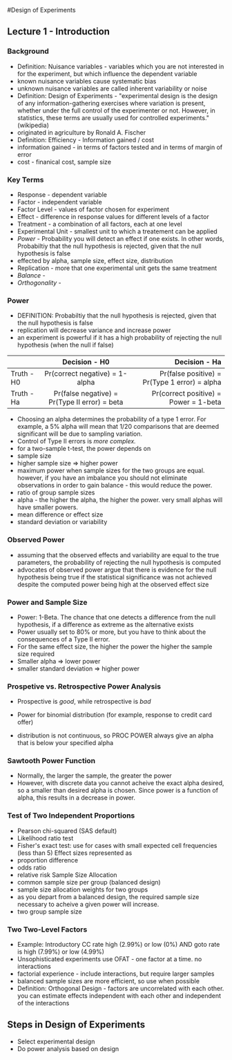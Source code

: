 #Design of Experiments

## Lecture 1 - Introduction
### Background
- Definition: Nuisance variables - variables which you are not interested in for the experiment, but which influence the dependent variable
 - known nuisance variables cause systematic bias
 - unknown nuisance variables are called inherent variability or noise
- Definition: Design of Experiments - "experimental design is the design of any information-gathering exercises where variation is present, whether under the full control of the experimenter or not. However, in statistics, these terms are usually used for controlled experiments." (wikipedia)
 - originated in agriculture by Ronald A. Fischer
- Definition: Efficiency - Information gained / cost
 - information gained - in terms of factors tested and in terms of margin of error
 - cost - finanical cost, sample size

### Key Terms
- Response - dependent variable
- Factor - independent variable
- Factor Level - values of factor chosen for experiment
- Effect - difference in response values for different levels of a factor
- Treatment - a combination of all factors, each at one level
- Experimental Unit - smallest unit to which a treatement can be applied
- *Power* - Probability you will detect an effect if one exists. In other words, Probabiltiy that the null hypothesis is rejected, given that the null hypothesis is false
 - effected by alpha, sample size, effect size, distribution
- Replication - more that one experimental unit gets the same treatment
- *Balance* - 
- *Orthogonality* -

### Power
- DEFINITION: Probabiltiy that the null hypothesis is rejected, given that the null hypothesis is false
 - replication will decrease variance and increase power
 - an experiment is powerful if it has a high probability of rejecting the null hypothesis (when the null if false)

|    |      Decision - H0    |  Decision - Ha |
|----------|:-------------:|------:|
| Truth - H0 |  Pr(correct negative) = 1-alpha | Pr(false positive) = Pr(Type 1 error) =  alpha |
| Truth - Ha |    Pr(false negative) = Pr(Type II error) = beta|   Pr(correct positive) = Power = 1-beta  |

- Choosing an alpha determines the probability of a type 1 error. For example, a 5% alpha will mean that 1/20 comparisons that are deemed significant will be due to sampling variation.
- Control of Type II errors is *more complex.*
 - for a two-sample t-test, the power depends on
  - sample size
   - higher sample size => higher power
   - maximum power when sample sizes for the two groups are equal. however, if you have an imbalance you should not eliminate observations in order to gain balance - this would reduce the power.
  - ratio of group sample sizes
  - alpha - the higher the alpha, the higher the power.  very small alphas will have smaller powers.
  - mean difference or effect size
  - standard deviation or variability


### Observed Power
- assuming that the observed effects and variability are equal to the true parameters, the probability of rejecting the null hypothesis is computed
- advocates of observed power argue that there is evidence for the null hypothesis being true if the statistical significance was not achieved despite the computed power being high at the observed effect size

### Power and Sample Size
- Power: 1-Beta. The chance that one detects a difference from the null hypothesis, if a difference as extreme as the alternative exists
- Power usually set to 80% or more, but you have to think about the consequences of a Type II error.
- For the same effect size, the higher the power the higher the sample size required
- Smaller alpha => lower power
- smaller standard deviation => higher power

### Prospetive vs. Retrospective Power Analysis
 - Prospective is *good*, while retrospective is *bad*

- Power for binomial distribution (for example, response to credit card offer)
 - distribution is not continuous, so PROC POWER always give an alpha that is below your specified alpha

### Sawtooth Power Function
- Normally, the larger the sample, the greater the power
- However, with discrete data you cannot acheive the exact alpha desired, so a smaller than desired alpha is chosen. Since power is a function of alpha, this results in a decrease in power.

### Test of Two Independent Proportions
- Pearson chi-squared (SAS default)
- Likelihood ratio test
- Fisher's exact test: use for cases with small expected cell frequencies (less than 5)
Effect sizes represented as
- proportion difference
- odds ratio
- relative risk
Sample Size Allocation
- common sample size per group (balanced design)
- sample size allocation weights for two groups
 - as you depart from a balanced design, the required sample size necessary to acheive a given power will increase.
- two group sample size

### Two Two-Level Factors
- Example: Introductory CC rate high (2.99%) or low (0%) AND goto rate is high (7.99%) or low (4.99%)
- Unsophisticated experiments use OFAT - one factor at a time. no interactions
- factorial experience - include interactions, but require larger samples
- balanced sample sizes are more efficient, so use when possible
- Definition: Orthogonal Design - factors are uncorrelated with each other. you can estimate effects independent with each other and independent of the interactions

## Steps in Design of Experiments
- Select experimental design
- Do power analysis based on design

